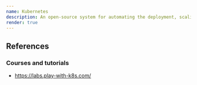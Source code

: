 ```yaml
---
name: Kubernetes
description: An open-source system for automating the deployment, scaling, and management of containerized applications.
render: true
---
```


## References

### Courses and tutorials

- https://labs.play-with-k8s.com/
